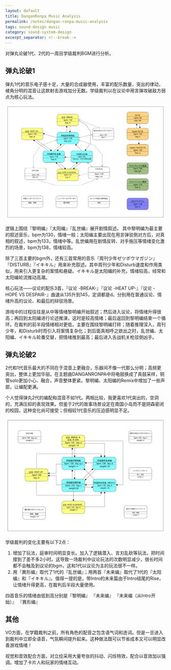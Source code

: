 ```yaml
---
layout: default
title: DanganRonpa Music Analysis
permalink: /notes/dangan-ronpa-music-analysis
tags: sound-design music
category: sound-system-design
excerpt_separator: <!--break-->
---
```


对弹丸论破1代、2代的一周目学级裁判BGM进行分析。
<!--break-->

## 弹丸论破1

弹丸1代的音乐电子感十足，大量的合成器使用，丰富的配乐数量，突出的律动，棱角分明的混音让这款射击游戏加分无数。学级裁判以在议论中用言弹攻破敌方弱点为核心玩法。

![danwan1](\assets\images\danwan1.svg)  

逻辑上围绕『黎明编』『太阳编』『乱世编』展开剧情叙述。 其中黎明编为最主要的叙述音乐，bpm为130，情绪一般；太阳编主要出现在用言弹驳倒对方后，对真相的叙述，bpm为133，情绪中等。乱世编用在剧情反转、对手施压等情绪变化激烈的场景，bpm为138，情绪较高。

除了三首主要的bgm外，还有三首常用的音乐『周刊少年ゼツボウマガジン』『DISTURB』『イキキル』用来补充叙述。其中周刊少年和Disturb速度和作用类似，用来引入更复杂的案情和悬疑。イキキル是太阳编的补充，情绪较高，经常和太阳编轮流推动高潮。

核心玩法——议论的配乐3首，『议论 -BREAK-』『议论 -HEAT UP-』『议论 -HOPE VS DESPAIR-』曲速从135升到145，定调都是d。分别用在普通议论、情绪升高的议论、和最后的辩驳场景。

游戏中的过程往往是从中等情绪黎明编开始叙述；然后进入议论，将情绪升得很高；再回到太阳编进行论述推演，这时是较高情绪；最后返回到黎明编结束一个循环。在裁判的前半段情绪相对更低，主要在围绕黎明编打转；随着推理深入，周刊少年，和Disturb时而引入将案情复杂化；到后面真相呼之欲出之时，乱世编、太阳编、イキキル轮番交替，把情绪推到最高；最后进入舌战机关枪驳倒凶手。

## 弹丸论破2

2代和1代音乐最大的不同在于混音上更融合，乐器间不像一代那么分明；高频更突出，整体上更加华丽。在主题曲DANGANRONPA中将电鼓换成了真鼓采样，铜管solo更加小心、融合，声音整体更紧。黎明编、太阳编的Remix中增加了一些声部，让编配更满。

个人觉得弹丸2代的编配和混音不如1代。两相比较，我更喜欢1代突出的，空洞的，充满压抑的表现效果。但鉴于2代的故事场景设定在南国小岛而不是阴森密闭的校园，这种变化尚可接受；但相较1代音乐的压迫感明显不足。

![danwan2](\assets\images\danwan2.svg)  

学级裁判的变化主要有以下2点：  
1. 增加了玩法，庭审时间明显变长。加入了逻辑潜入、言刃乱砍等玩法，把时间撑到了差不多2小时。这导致一场裁判中议论玩法的次数明显减少，很长时间都不会触及到议论的bgm，这和1代以议论为主的玩法很不一样。
2. 用『異形编』取代了1代的『乱世编』；用两首『未来编』取代了1代的『太阳编』和『イキキル』。值得一提的是，带Intro的未来篇由于Intro结尾的Rise，让情绪升得更高，在裁判后半段大量使用。

四首音乐的情绪由低到高分别是『黎明编』 『未来编』 『未来编（从Intro开始）』 『異形编』

## 其他

VO方面，在学籍裁判之前，所有角色的配音之包含语气词和连词。但是一旦进入到裁判中立即全语音，气氛瞬间提升起来。这种做法既可以节省成本又可以明显改善游戏情绪！

视觉和音效配合方面，对立绘采用大量夸张的抖动、闪烁特效，配合以音效加以强调。增加了卡片人和玩家的情绪互动。